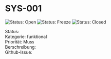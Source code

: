 # SYS-001
![Status: Open](https://img.shields.io/badge/Status-Open-brightgreen)
![Status: Freeze](https://img.shields.io/badge/Status-Freeze-blue)
![Status: Closed](https://img.shields.io/badge/Status-Closed-red)

Status: <br>
Kategorie: funktional <br>
Priorität: Muss <br>
Berschreibung: <br>
Github-Issue: <br>